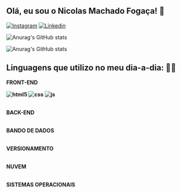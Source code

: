 ## Olá, eu sou o Nicolas Machado Fogaça! 👋

[![Instagram](https://img.shields.io/badge/Instagram-E4405F?style=for-the-badge&logo=instagram&logoColor=white)](https://www.instagram.com/n.machad0/)
[![Linkedin](https://img.shields.io/badge/LinkedIn-0077B5?style=for-the-badge&logo=linkedin&logoColor=white)](https://www.linkedin.com/in/nicolas-machado-foga%C3%A7a-70607a248/)

![Anurag's GitHub stats](https://github-readme-stats.vercel.app/api?username=nicolasmachad0&show_icons=true&theme=radical)

![Anurag's GitHub stats](https://github-readme-stats.vercel.app/api/top-langs/?username=nicolasmachad0&theme=blue-green)

## Linguagens que utilizo no meu dia-a-dia: 👨‍💻

<div style="display: inline_block">

  <B>FRONT-END<b/>
  
  <img align="center" alt="html5" src="https://img.shields.io/badge/HTML5-E34F26?style=for-the-badge&logo=html5&logoColor=white" /> 
  <img align="center" alt="css" src="https://img.shields.io/badge/CSS3-1572B6?style=for-the-badge&logo=css3&logoColor=white" /> 
  <img align="center" alt="js" src="https://img.shields.io/badge/JavaScript-F7DF1E?style=for-the-badge&logo=javascript&logoColor=black" /> 
  
  <br/><B>BACK-END<b/>
  

  <br/><B>BANDO DE DADOS<b/>

  <br/><B>VERSIONAMENTO<b/>

  <br/><B>NUVEM<b/>

  <br/><B>SISTEMAS OPERACIONAIS<b/>


</div><br/>

